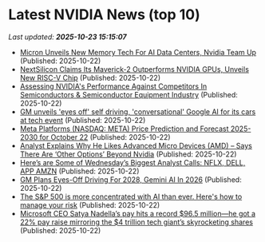 # Latest NVIDIA News (top 10)
_Last updated: **2025-10-23 15:15:07**_

- [Micron Unveils New Memory Tech For AI Data Centers, Nvidia Team Up](https://biztoc.com/x/b9ae29c4304fd6d1) (Published: 2025-10-22)
- [NextSilicon Claims Its Maverick-2 Outperforms NVIDIA GPUs, Unveils New RISC-V Chip](https://www.techpowerup.com/342139/nextsilicon-claims-its-maverick-2-outperforms-nvidia-gpus-unveils-new-risc-v-chip) (Published: 2025-10-22)
- [Assessing NVIDIA's Performance Against Competitors In Semiconductors & Semiconductor Equipment Industry](https://biztoc.com/x/25f697a0622e1c52) (Published: 2025-10-22)
- [GM unveils 'eyes off' self driving, 'conversational' Google AI for its cars at tech event](https://finance.yahoo.com/news/gm-unveils-eyes-off-self-driving-conversational-google-ai-for-its-cars-at-tech-event-151049822.html) (Published: 2025-10-22)
- [Meta Platforms (NASDAQ: META) Price Prediction and Forecast 2025-2030 for October 22](https://biztoc.com/x/f23d74e392b402d2) (Published: 2025-10-22)
- [Analyst Explains Why He Likes Advanced Micro Devices (AMD) – Says There Are ‘Other Options’ Beyond Nvidia](https://biztoc.com/x/76ca2f9838af17db) (Published: 2025-10-22)
- [Here’s are Some of Wednesday’s Biggest Analyst Calls: NFLX, DELL, APP AMZN](https://biztoc.com/x/b6956c72ef01a3fa) (Published: 2025-10-22)
- [GM Plans Eyes-Off Driving For 2028, Gemini AI In 2026](https://www.forbes.com/sites/samabuelsamid/2025/10/22/gm-plans-eyes-off-driving-for-2028-gemini-ai-in-2026/) (Published: 2025-10-22)
- [The S&P 500 is more concentrated with AI than ever. Here's how to manage your risk](https://www.cnbc.com/2025/10/22/your-portfolio-may-be-more-tech-heavy-than-you-think.html) (Published: 2025-10-22)
- [Microsoft CEO Satya Nadella’s pay hits a record $96.5 million—he got a 22% pay raise mirroring the $4 trillion tech giant’s skyrocketing shares](https://fortune.com/2025/10/22/microsoft-ceo-satya-nadella-pay-hits-a-record-96-5-million-dollars-usd-he-got-a-22-percent-pay-rise-mirroring-the-4-trillion-tech-giants-skyrocketing-shares/) (Published: 2025-10-22)
